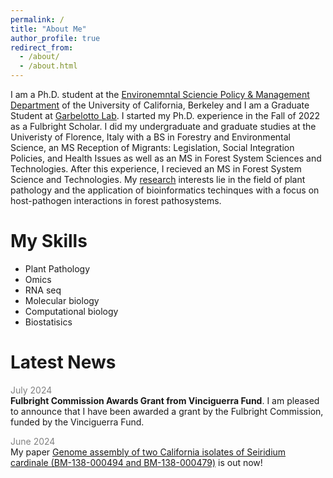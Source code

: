 ```yaml
---
permalink: /
title: "About Me"
author_profile: true
redirect_from: 
  - /about/
  - /about.html
---
```


I am a Ph.D. student at the [Environemntal Sciencie Policy & Management Department](https://ourenvironment.berkeley.edu/) of the University of California, Berkeley and I am a Graduate Student at [Garbelotto Lab](https://nature.berkeley.edu/matteolab/?page_id=12). I started my Ph.D. experience in the Fall of 2022 as a Fulbright Scholar. I did my undergraduate and graduate studies at the Univeristy of Florence, Italy with a BS in Forestry and Environmental Science, an MS Reception of Migrants: Legislation, Social Integration Policies, and Health Issues as well as an MS in Forest System Sciences and Technologies. After this experience, I recieved an MS in Forest System Science and Technologies. My [research](https://kinoppyi.github.io/edoardo_scali.github.io/research/) interests lie in the field of plant pathology and the application of bioinformatics techinques with a focus on host-pathogen interactions in forest pathosystems.  

My Skills
======
- Plant Pathology
- Omics
- RNA seq
- Molecular biology
- Computational biology
- Biostatisics

Latest News
======

<span style="color:grey">July 2024</span><br/>
<span style="font-size: 14px">**Fulbright Commission Awards Grant from Vinciguerra Fund**. I am pleased to announce that I have been awarded a grant by the Fulbright Commission, funded by the Vinciguerra Fund.

<span style="color:grey">June 2024</span><br/>
<span style="font-size: 14px">My paper [Genome assembly of two California isolates of Seiridium cardinale (BM-138-000494 and BM-138-000479)](https://link.springer.com/article/10.1007/s42161-024-01665-5) is out now!    




